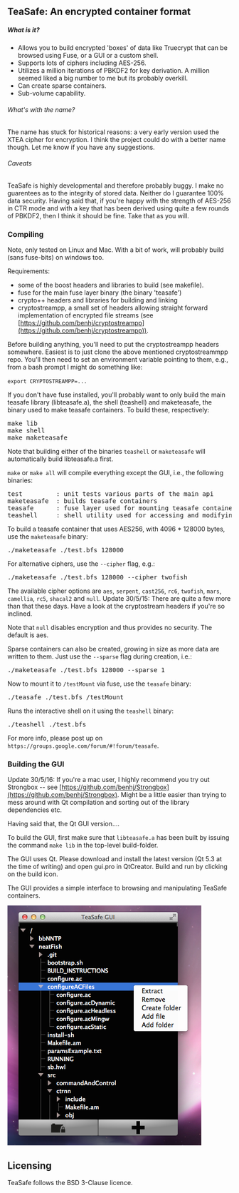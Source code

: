 
TeaSafe: An encrypted container format
--------------------------------------

##### What is it?

- Allows you to build encrypted 'boxes' of data like Truecrypt that can be browsed using Fuse, or a GUI or a custom shell.
- Supports lots of ciphers including AES-256. 
- Utilizes a million iterations of PBKDF2 for key derivation. A million seemed liked a big number to me but its probably overkill.
- Can create sparse containers.
- Sub-volume capability.

###### What's with the name?

The name has stuck for historical reasons: a very early version used the XTEA cipher for encryption. I think the project could do with a better name though. Let me know if you have any suggestions.

###### Caveats

TeaSafe is highly developmental and therefore probably buggy. I make no guarentees as to the integrity of stored data. Neither do I guarantee 100% data security. Having said that, if you're happy with the strength of AES-256 in CTR mode and with a key that has been derived using quite a few rounds of PBKDF2, then I think it should be fine. Take that as you will.

### Compiling

Note, only tested on Linux and Mac. With a bit of work, will probably build (sans fuse-bits) on windows
too.

Requirements:
 
- some of the boost headers and libraries to build (see makefile).
- fuse for the main fuse layer binary (the binary 'teasafe')
- crypto++ headers and libraries for building and linking
- cryptostreampp, a small set of headers allowing straight forward implementation of encrypted file streams (see [https://github.com/benhj/cryptostreampp](https://github.com/benhj/cryptostreampp)).

Before building anything, you'll need to put the cryptostreampp headers somewhere. Easiest is to just clone the above mentioned cryptostreammpp repo. You'll then need to set an environment variable pointing to them, e.g., from a bash prompt I might do something like:

`export CRYPTOSTREAMPP=...`

If you don't have fuse installed, you'll probably want to only build the main 
teasafe library (libteasafe.a), the shell (teashell) and maketeasafe, the binary
used to make teasafe containers. To build these, respectively:
<pre>
make lib
make shell
make maketeasafe
</pre>
Note that building either of the binaries `teashell` or `maketeasafe` will automatically build 
libteasafe.a first.

`make` or `make all` will compile everything except the GUI, i.e., the following binaries:

<pre>
test         : unit tests various parts of the main api
maketeasafe  : builds teasafe containers
teasafe      : fuse layer used for mounting teasafe containers
teashell     : shell utility used for accessing and modifying teasafe containers
</pre>

To build a teasafe container that uses AES256, with 4096 * 128000 bytes, use the `maketeasafe` binary:

<pre>
./maketeasafe ./test.bfs 128000
</pre>

For alternative ciphers, use the `--cipher` flag, e.g.:

<pre>
./maketeasafe ./test.bfs 128000 --cipher twofish
</pre>

The available cipher options are `aes`, `serpent`, `cast256`, `rc6`, `twofish`, `mars`, `camellia`, `rc5`, `shacal2` and `null`. Update 30/5/15: There are quite a few more than that these days. Have a look at the cryptostream headers if you're so inclined.

Note that `null` disables encryption and thus provides no security. The default is aes.

Sparse containers can also be created, growing in size as more data are written to them. Just use the `--sparse` flag during creation, i.e.:

<pre>
./maketeasafe ./test.bfs 128000 --sparse 1
</pre>

Now to mount it to `/testMount` via fuse, use the `teasafe` binary:

<pre>
./teasafe ./test.bfs /testMount
</pre>

Runs the interactive shell on it using the `teashell` binary:

<pre>
./teashell ./test.bfs
</pre>

For more info, please post up on `https://groups.google.com/forum/#!forum/teasafe`.

### Building the GUI

Update 30/5/16: If you're a mac user, I highly recommend you try out Strongbox -- see [https://github.com/benhj/Strongbox](https://github.com/benhj/Strongbox). Might be a little easier than trying to mess around with Qt compilation and sorting out of the library dependencies etc.

Having said that, the Qt GUI version....

To build the GUI, first make sure that `libteasafe.a` has been built by issuing the
command `make lib` in the top-level build-folder. 

The GUI uses Qt. Please download and install the latest version (Qt 5.3 at the time
of writing) and open gui.pro in QtCreator. Build and run by clicking on the build icon.

The GUI provides a simple interface to browsing and manipulating TeaSafe containers.

![TeaSafe GUI](screenshots/gui.png?raw=true)

Licensing
---------

TeaSafe follows the BSD 3-Clause licence. 


